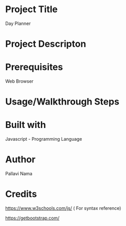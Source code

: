 # Project Title
Day Planner

# Project Descripton


# Prerequisites
Web Browser

# Usage/Walkthrough Steps

# Built with
Javascript - Programming Language

# Author    
Pallavi Nama

# Credits
https://www.w3schools.com/js/ ( For syntax reference)

https://getbootstrap.com/
